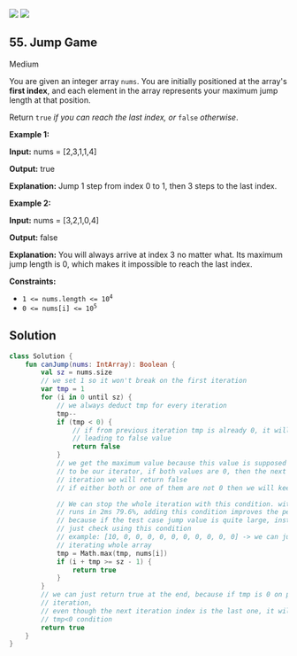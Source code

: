 [![](https://img.shields.io/github/stars/javadev/LeetCode-in-All?label=Stars&style=flat-square)](https://github.com/javadev/LeetCode-in-All)
[![](https://img.shields.io/github/forks/javadev/LeetCode-in-All?label=Fork%20me%20on%20GitHub%20&style=flat-square)](https://github.com/javadev/LeetCode-in-All/fork)

## 55\. Jump Game

Medium

You are given an integer array `nums`. You are initially positioned at the array's **first index**, and each element in the array represents your maximum jump length at that position.

Return `true` _if you can reach the last index, or_ `false` _otherwise_.

**Example 1:**

**Input:** nums = [2,3,1,1,4]

**Output:** true

**Explanation:** Jump 1 step from index 0 to 1, then 3 steps to the last index.

**Example 2:**

**Input:** nums = [3,2,1,0,4]

**Output:** false

**Explanation:** You will always arrive at index 3 no matter what. Its maximum jump length is 0, which makes it impossible to reach the last index.

**Constraints:**

*   <code>1 <= nums.length <= 10<sup>4</sup></code>
*   <code>0 <= nums[i] <= 10<sup>5</sup></code>

## Solution

```kotlin
class Solution {
    fun canJump(nums: IntArray): Boolean {
        val sz = nums.size
        // we set 1 so it won't break on the first iteration
        var tmp = 1
        for (i in 0 until sz) {
            // we always deduct tmp for every iteration
            tmp--
            if (tmp < 0) {
                // if from previous iteration tmp is already 0, it will be <0 here
                // leading to false value
                return false
            }
            // we get the maximum value because this value is supposed
            // to be our iterator, if both values are 0, then the next
            // iteration we will return false
            // if either both or one of them are not 0 then we will keep doing this and check.

            // We can stop the whole iteration with this condition. without this condition the code
            // runs in 2ms 79.6%, adding this condition improves the performance into 1ms 100%
            // because if the test case jump value is quite large, instead of just iterate, we can
            // just check using this condition
            // example: [10, 0, 0, 0, 0, 0, 0, 0, 0, 0, 0] -> we can just jump to the end without
            // iterating whole array
            tmp = Math.max(tmp, nums[i])
            if (i + tmp >= sz - 1) {
                return true
            }
        }
        // we can just return true at the end, because if tmp is 0 on previous
        // iteration,
        // even though the next iteration index is the last one, it will return false under the
        // tmp<0 condition
        return true
    }
}
```